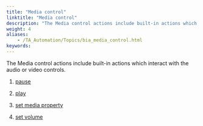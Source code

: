 ```yaml
--- 
title: "Media control"
linktitle: "Media control"
description: "The Media control actions include built-in actions which interact with the audio or video controls."
weight: 4
aliases: 
    - /TA_Automation/Topics/bia_media_control.html
keywords: 
---
```


The Media control actions include built-in actions which interact with the audio or video controls.

1.  [pause](/automation-guide/action-based-testing-language/built-in-actions/user-interface-actions/media-control/pause)  

2.  [play](/automation-guide/action-based-testing-language/built-in-actions/user-interface-actions/media-control/play)  

3.  [set media property](/automation-guide/action-based-testing-language/built-in-actions/user-interface-actions/media-control/set-media-property)  

4.  [set volume](/automation-guide/action-based-testing-language/built-in-actions/user-interface-actions/media-control/set-volume)  





